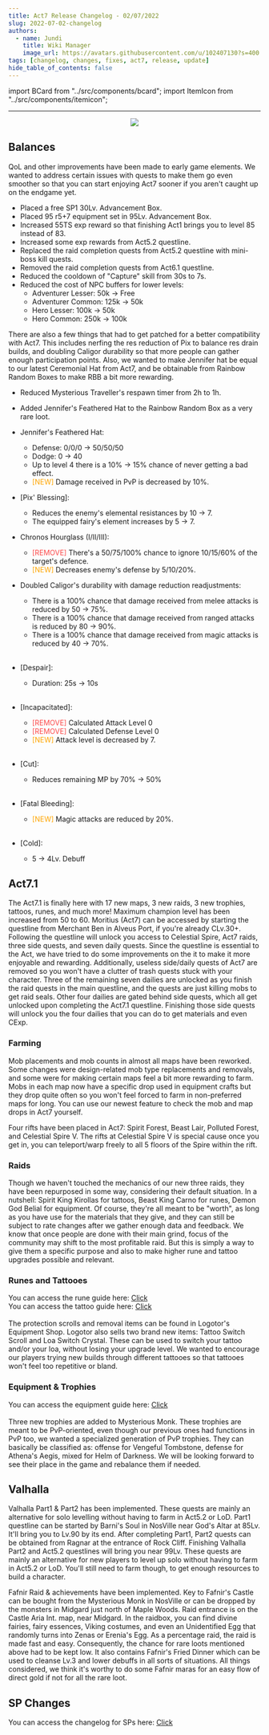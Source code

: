 ```yaml
---
title: Act7 Release Changelog - 02/07/2022
slug: 2022-07-02-changelog
authors:
  - name: Jundi
    title: Wiki Manager
    image_url: https://avatars.githubusercontent.com/u/102407130?s=400
tags: [changelog, changes, fixes, act7, release, update]
hide_table_of_contents: false
---
```


import BCard from "../src/components/bcard";
import ItemIcon from "../src/components/itemicon";

---

<p align="center"><img src="https://media.discordapp.net/attachments/959421753703161876/992429223308431370/Banner_Olympus.png"/></p>

## Balances

QoL and other improvements have been made to early game elements.
We wanted to address certain issues with quests to make them go even smoother so that you can start enjoying Act7 sooner if you aren't caught up on the endgame yet.

- Placed a free SP1 30Lv. Advancement Box.
- Placed 95 r5+7 equipment set in 95Lv. Advancement Box.
- Increased 55TS exp reward so that finishing Act1 brings you to level 85 instead of 83.
- Increased some exp rewards from Act5.2 questline.
- Replaced the raid completion quests from Act5.2 questline with mini-boss kill quests.
- Removed the raid completion quests from Act6.1 questline.
- Reduced the cooldown of "Capture" skill from 30s to 7s.
- Reduced the cost of NPC buffers for lower levels:
  - Adventurer Lesser: 50k -> Free
  - Adventurer Common: 125k -> 50k
  - Hero Lesser: 100k -> 50k
  - Hero Common: 250k -> 100k

There are also a few things that had to get patched for a better compatibility with Act7.
This includes nerfing the res reduction of Pix to balance res drain builds, and doubling Caligor durability so that more people can gather enough participation points.
Also, we wanted to make Jennifer hat be equal to our latest Ceremonial Hat from Act7, and be obtainable from Rainbow Random Boxes to make RBB a bit more rewarding.

- Reduced Mysterious Traveller's respawn timer from 2h to 1h.
- Added Jennifer's Feathered Hat to the Rainbow Random Box as a very rare loot.
- Jennifer's Feathered Hat:
  - Defense: 0/0/0 -> 50/50/50
  - Dodge: 0 -> 40
  - <BCard>Up to level 4 there is a 10% -> 15% chance of never getting a bad effect.</BCard>
  - <font color="orange">[NEW]</font> <BCard>Damage received in PvP is decreased by 10%.</BCard>
- [Pix' Blessing]:
  - <BCard>Reduces the enemy's elemental resistances by 10 -> 7.</BCard>
  - <BCard>The equipped fairy's element increases by 5 -> 7.</BCard>
- Chronos Hourglass (I/II/III):
  - <font color="#fd4949">[REMOVE]</font> <BCard>There's a 50/75/100% chance to ignore 10/15/60% of the target's defence.</BCard>
  - <font color="orange">[NEW]</font> <BCard>Decreases enemy's defense by 5/10/20%.</BCard>
- Doubled Caligor's durability with damage reduction readjustments:
  - <BCard>There is a 100% chance that damage received from melee attacks is reduced by 50 -> 75%.</BCard>
  - <BCard>There is a 100% chance that damage received from ranged attacks is reduced by 80 -> 90%.</BCard>
  - <BCard>There is a 100% chance that damage received from magic attacks is reduced by 40 -> 70%.</BCard>
<br/><br/>
- <ItemIcon iconId="10163" width="15px"/> [Despair]:<br/>
  - Duration: 25s -> 10s<br /><br />

- <ItemIcon iconId="10163" width="15px"/> [Incapacitated]:<br/>
  - <font color="#fd4949">[REMOVE]</font> <BCard>Calculated Attack Level 0</BCard><br/>
  - <font color="#fd4949">[REMOVE]</font> <BCard>Calculated Defense Level 0</BCard><br/>
  - <font color="orange">[NEW]</font> <BCard>Attack level is decreased by 7.</BCard><br/><br />

- <ItemIcon iconId="10191" width="15px"/> [Cut]:<br/>
  - <BCard>Reduces remaining MP by 70% -> 50%</BCard><br /><br/>

- <ItemIcon iconId="10140" width="15px"/> [Fatal Bleeding]:<br/>
  - <font color="orange">[NEW]</font> <BCard>Magic attacks are reduced by 20%.</BCard><br /><br/>

- <ItemIcon iconId="10189" width="15px"/> [Cold]:<br/>
  - 5 -> 4Lv. Debuff

## Act7.1

The Act7.1 is finally here with 17 new maps, 3 new raids, 3 new trophies, tattoos, runes, and much more!
Maximum champion level has been increased from 50 to 60.
Moritius (Act7) can be accessed by starting the questline from Merchant Ben in Alveus Port, if you're already CLv.30+.
Following the questline will unlock you access to Celestial Spire, Act7 raids, three side quests, and seven daily quests.
Since the questline is essential to the Act, we have tried to do some improvements on the it to make it more enjoyable and rewarding.
Additionally, useless side/daily quests of Act7 are removed so you won't have a clutter of trash quests stuck with your character.
Three of the remaining seven dailies are unlocked as you finish the raid quests in the main questline, and the quests are just killing mobs to get raid seals.
Other four dailies are gated behind side quests, which all get unlocked upon completing the Act7.1 questline.
Finishing those side quests will unlock you the four dailies that you can do to get materials and even CExp.

### Farming

Mob placements and mob counts in almost all maps have been reworked.
Some changes were design-related mob type replacements and removals, and some were for making certain maps feel a bit more rewarding to farm.
Mobs in each map now have a specific drop used in equipment crafts but they drop quite often so you won't feel forced to farm in non-preferred maps for long.
You can use our newest feature to check the mob and map drops in Act7 yourself.

Four rifts have been placed in Act7: Spirit Forest, Beast Lair, Polluted Forest, and Celestial Spire V.
The rifts at Celestial Spire V is special cause once you get in, you can teleport/warp freely to all 5 floors of the Spire within the rift.

### Raids

Though we haven't touched the mechanics of our new three raids, they have been repurposed in some way, considering their default situation.
In a nutshell: Spirit King Kirollas for tattoos, Beast King Carno for runes, Demon God Belial for equipment.
Of course, they're all meant to be "worth", as long as you have use for the materials that they give, and they can still be subject to rate changes after we gather enough data and feedback.
We know that once people are done with their main grind, focus of the community may shift to the most profitable raid.
But this is simply a way to give them a specific purpose and also to make higher rune and tattoo upgrades possible and relevant.

### Runes and Tattooes

You can access the rune guide here: <a href="https://wiki.olympusgg.com/information/runes">Click</a><br />
You can access the tattoo guide here: <a href="https://wiki.olympusgg.com/information/tattoos">Click</a><br /><br />
The protection scrolls and removal items can be found in Logotor's Equipment Shop.
Logotor also sells two brand new items: Tattoo Switch Scroll and Loa Switch Crystal.
These can be used to switch your tattoo and/or your loa, without losing your upgrade level.
We wanted to encourage our players trying new builds through different tattooes so that tattooes won't feel too repetitive or bland.

### Equipment & Trophies

You can access the equipment guide here: <a href="https://wiki.olympusgg.com/guides/act7-equipment">Click</a><br /><br />
Three new trophies are added to Mysterious Monk.
These trophies are meant to be PvP-oriented, even though our previous ones had functions in PvP too, we wanted a specialized generation of PvP trophies.
They can basically be classified as: offense for Vengeful Tombstone, defense for Athena's Aegis, mixed for Helm of Darkness.
We will be looking forward to see their place in the game and rebalance them if needed.

## Valhalla

Valhalla Part1 & Part2 has been implemented.
These quests are mainly an alternative for solo levelling without having to farm in Act5.2 or LoD.
Part1 questline can be started by Barni's Soul in NosVille near God's Altar at 85Lv. It'll bring you to Lv.90 by its end.
After completing Part1, Part2 quests can be obtained from Ragnar at the entrance of Rock Cliff.
Finishing Valhalla Part2 and Act5.2 questlines will bring you near 99Lv.
These quests are mainly an alternative for new players to level up solo without having to farm in Act5.2 or LoD. You'll still need to farm though, to get enough resources to build a character.

Fafnir Raid & achievements have been implemented.
Key to Fafnir's Castle can be bought from the Mysterious Monk in NosVille or can be dropped by the monsters in Midgard just north of Maple Woods.
Raid entrance is on the Castle Aria Int. map, near Midgard.
In the raidbox, you can find divine fairies, fairy essences, Viking costumes, and even an Unidentified Egg that randomly turns into Zenas or Erenia's Egg.
As a percentage raid, the raid is made fast and easy. Consequently, the chance for rare loots mentioned above had to be kept low.
It also contains Fafnir's Fried Dinner which can be used to cleanse Lv.3 and lower debuffs in all sorts of situations.
All things considered, we think it's worthy to do some Fafnir maras for an easy flow of direct gold if not for all the rare loot.

## SP Changes

You can access the changelog for SPs here: <a href="https://wiki.olympusgg.com/release-reworks/act7-sp-changelog">Click</a><br /><br />